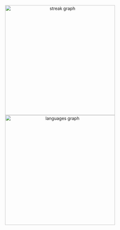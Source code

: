 
<!--
**maks-zizu/maks-zizu** is a ✨ _special_ ✨ repository because its `README.md` (this file) appears on your GitHub profile.

Here are some ideas to get you started:

- 🔭 I’m currently working on ...
- 🌱 I’m currently learning ...
- 👯 I’m looking to collaborate on ...
- 🤔 I’m looking for help with ...
- 💬 Ask me about ...
- 📫 How to reach me: ...
- 😄 Pronouns: ...
- ⚡ Fun fact: ...
-->


###

<div align="center">
  <img src="https://streak-stats.demolab.com?user=maks-zizu&locale=en&mode=weekly&theme=radical&hide_border=false&card_height=120&border_radius=8&order=3" width="360" alt="streak graph"  />
</div>

<div align="center">
  <img src="https://github-readme-stats.vercel.app/api/top-langs?username=maks-zizu&locale=en&hide_title=fals&layout=compact&langs_count=6&theme=radical&hide_border=false&order=3" width="360" alt="languages graph"  />
</div>

###
